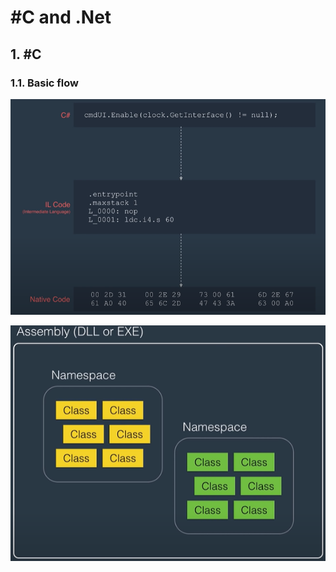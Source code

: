 # #C and .Net

## 1. #C

### 1.1. Basic flow

![1712244336244](csharp0.png)

![1712244182259](csharp1.png)

